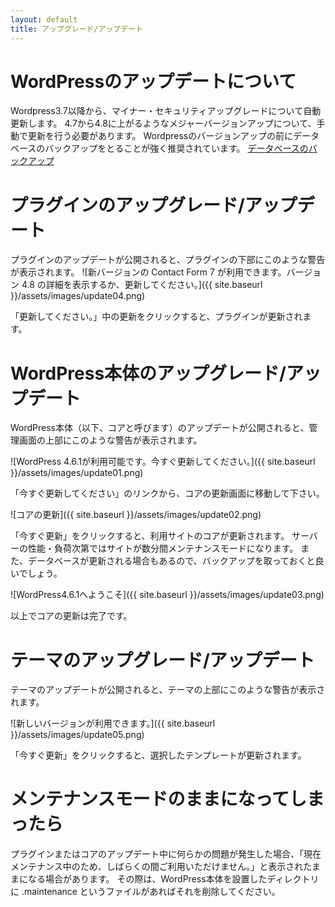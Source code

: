 ```yaml
---
layout: default
title: アップグレード/アップデート
---
```


# WordPressのアップデートについて
Wordpress3.7以降から、マイナー・セキュリティアップグレードについて自動更新します。
4.7から4.8に上がるようなメジャーバージョンアップについて、手動で更新を行う必要があります。
Wordpressのバージョンアップの前にデータベースのバックアップをとることが強く推奨されています。
[データベースのバックアップ](https://wpdocs.osdn.jp/%E3%83%87%E3%83%BC%E3%82%BF%E3%83%99%E3%83%BC%E3%82%B9%E3%81%AE%E3%83%90%E3%83%83%E3%82%AF%E3%82%A2%E3%83%83%E3%83%97)

# プラグインのアップグレード/アップデート
プラグインのアップデートが公開されると、プラグインの下部にこのような警告が表示されます。
![新バージョンの Contact Form 7 が利用できます。バージョン 4.8 の詳細を表示するか、更新してください。]({{ site.baseurl }}/assets/images/update04.png)

「更新してください。」中の更新をクリックすると、プラグインが更新されます。

# WordPress本体のアップグレード/アップデート
WordPress本体（以下、コアと呼びます）のアップデートが公開されると、管理画面の上部にこのような警告が表示されます。

![WordPress 4.6.1が利用可能です。今すぐ更新してください。]({{ site.baseurl }}/assets/images/update01.png)

「今すぐ更新してください」のリンクから、コアの更新画面に移動して下さい。

![コアの更新]({{ site.baseurl }}/assets/images/update02.png)

「今すぐ更新」をクリックすると、利用サイトのコアが更新されます。
サーバーの性能・負荷次第ではサイトが数分間メンテナンスモードになります。
また、データベースが更新される場合もあるので、バックアップを取っておくと良いでしょう。

![WordPress4.6.1へようこそ]({{ site.baseurl }}/assets/images/update03.png)

以上でコアの更新は完了です。

# テーマのアップグレード/アップデート
テーマのアップデートが公開されると、テーマの上部にこのような警告が表示されます。

![新しいバージョンが利用できます。]({{ site.baseurl }}/assets/images/update05.png)

「今すぐ更新」をクリックすると、選択したテンプレートが更新されます。

# メンテナンスモードのままになってしまったら
プラグインまたはコアのアップデート中に何らかの問題が発生した場合、「現在メンテナンス中のため、しばらくの間ご利用いただけません。」と表示されたままになる場合があります。
その際は、WordPress本体を設置したディレクトリに .maintenance というファイルがあればそれを削除してください。
